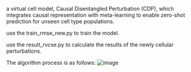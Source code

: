 a virtual cell model, Causal Disentangled Perturbation (CDP), which integrates causal representation with meta-learning to enable zero-shot prediction for unseen cell type populations.


use the train_rmse_new.py to train the model.

use the result_rvcse.py to calculate the results of the newly cellular perturbations.


The algorithm process is as follows:
![image](https://github.com/jc1999123/CDP/blob/main/figure1.jpg)
